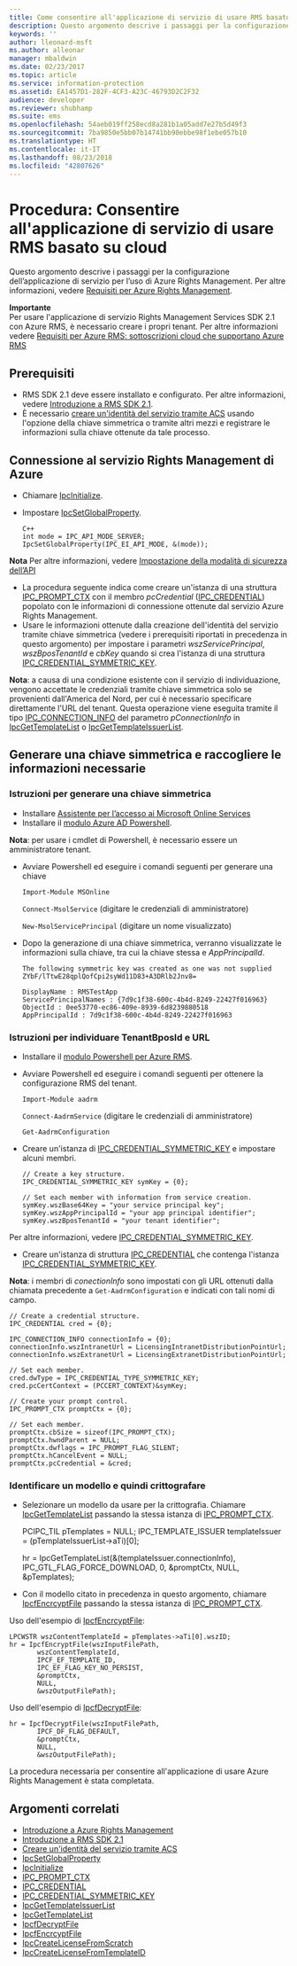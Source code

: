 ```yaml
---
title: Come consentire all'applicazione di servizio di usare RMS basato su cloud | Azure RMS
description: Questo argomento descrive i passaggi per la configurazione dell’applicazione di servizio per l’uso di Azure Rights Management.
keywords: ''
author: lleonard-msft
ms.author: alleonar
manager: mbaldwin
ms.date: 02/23/2017
ms.topic: article
ms.service: information-protection
ms.assetid: EA1457D1-282F-4CF3-A23C-46793D2C2F32
audience: developer
ms.reviewer: shubhamp
ms.suite: ems
ms.openlocfilehash: 54aeb019ff258ecd8a281b1a05add7e27b5d49f3
ms.sourcegitcommit: 7ba9850e5bb07b14741bb90ebbe98f1ebe057b10
ms.translationtype: HT
ms.contentlocale: it-IT
ms.lasthandoff: 08/23/2018
ms.locfileid: "42807626"
---
```

# <a name="how-to-enable-your-service-application-to-work-with-cloud-based-rms"></a>Procedura: Consentire all'applicazione di servizio di usare RMS basato su cloud

Questo argomento descrive i passaggi per la configurazione dell’applicazione di servizio per l’uso di Azure Rights Management. Per altre informazioni, vedere [Requisiti per Azure Rights Management](https://technet.microsoft.com/library/jj585016.aspx).

**Importante**  
Per usare l'applicazione di servizio Rights Management Services SDK 2.1 con Azure RMS, è necessario creare i propri tenant. Per altre informazioni vedere [Requisiti per Azure RMS: sottoscrizioni cloud che supportano Azure RMS](../requirements.md)

## <a name="prerequisites"></a>Prerequisiti

-   RMS SDK 2.1 deve essere installato e configurato. Per altre informazioni, vedere [Introduzione a RMS SDK 2.1](getting-started-with-ad-rms-2-0.md).
-   È necessario [creare un'identità del servizio tramite ACS](https://msdn.microsoft.com/library/gg185924.aspx) usando l'opzione della chiave simmetrica o tramite altri mezzi e registrare le informazioni sulla chiave ottenute da tale processo.

## <a name="connecting-to-the-azure-rights-management-service"></a>Connessione al servizio Rights Management di Azure

-   Chiamare [IpcInitialize](https://msdn.microsoft.com/library/jj127295.aspx).
-   Impostare [IpcSetGlobalProperty](https://msdn.microsoft.com/library/hh535270.aspx).

        C++
        int mode = IPC_API_MODE_SERVER;
        IpcSetGlobalProperty(IPC_EI_API_MODE, &(mode));


  **Nota** Per altre informazioni, vedere [Impostazione della modalità di sicurezza dell’API](setting-the-api-security-mode-api-mode.md)

     
-   La procedura seguente indica come creare un'istanza di una struttura [IPC\_PROMPT\_CTX](https://msdn.microsoft.com/library/hh535278.aspx) con il membro *pcCredential*  ([IPC\_CREDENTIAL](https://msdn.microsoft.com/library/hh535275.aspx)) popolato con le informazioni di connessione ottenute dal servizio Azure Rights Management.
-   Usare le informazioni ottenute dalla creazione dell'identità del servizio tramite chiave simmetrica (vedere i prerequisiti riportati in precedenza in questo argomento) per impostare i parametri *wszServicePrincipal*, *wszBposTenantId* e *cbKey* quando si crea l'istanza di una struttura [IPC\_CREDENTIAL\_SYMMETRIC\_KEY](https://msdn.microsoft.com/library/dn133062.aspx).

**Nota**: a causa di una condizione esistente con il servizio di individuazione, vengono accettate le credenziali tramite chiave simmetrica solo se provenienti dall'America del Nord, per cui è necessario specificare direttamente l'URL del tenant. Questa operazione viene eseguita tramite il tipo [IPC\_CONNECTION\_INFO](https://msdn.microsoft.com/library/hh535274.aspx) del parametro *pConnectionInfo* in [IpcGetTemplateList](https://msdn.microsoft.com/library/hh535267.aspx) o [IpcGetTemplateIssuerList](https://msdn.microsoft.com/library/hh535266.aspx).

## <a name="generate-a-symmetric-key-and-collect-the-needed-information"></a>Generare una chiave simmetrica e raccogliere le informazioni necessarie

### <a name="instructions-to-generate-a-symmetric-key"></a>Istruzioni per generare una chiave simmetrica

-   Installare [Assistente per l’accesso ai Microsoft Online Services](http://go.microsoft.com/fwlink/p/?LinkID=286152)
-   Installare il [modulo Azure AD Powershell](https://bposast.vo.msecnd.net/MSOPMW/8073.4/amd64/AdministrationConfig-en.msi).

**Nota**: per usare i cmdlet di Powershell, è necessario essere un amministratore tenant.

- Avviare Powershell ed eseguire i comandi seguenti per generare una chiave

    `Import-Module MSOnline`

    `Connect-MsolService` (digitare le credenziali di amministratore)

    `New-MsolServicePrincipal` (digitare un nome visualizzato)

- Dopo la generazione di una chiave simmetrica, verranno visualizzate le informazioni sulla chiave, tra cui la chiave stessa e *AppPrincipalId*.

      The following symmetric key was created as one was not supplied
      ZYbF/lTtwE28qplQofCpi2syWd11D83+A3DRlb2Jnv8=

      DisplayName : RMSTestApp
      ServicePrincipalNames : {7d9c1f38-600c-4b4d-8249-22427f016963}
      ObjectId : 0ee53770-ec86-409e-8939-6d8239880518
      AppPrincipalId : 7d9c1f38-600c-4b4d-8249-22427f016963


### <a name="instructions-to-find-out-tenantbposid-and-urls"></a>Istruzioni per individuare **TenantBposId** e **URL**

-   Installare il [modulo Powershell per Azure RMS](https://technet.microsoft.com/library/jj585012.aspx).
-   Avviare Powershell ed eseguire i comandi seguenti per ottenere la configurazione RMS del tenant.

    `Import-Module aadrm`

    `Connect-AadrmService` (digitare le credenziali di amministratore)

    `Get-AadrmConfiguration`


- Creare un'istanza di [IPC\_CREDENTIAL\_SYMMETRIC\_KEY](https://msdn.microsoft.com/library/dn133062.aspx) e impostare alcuni membri.

      // Create a key structure.
      IPC_CREDENTIAL_SYMMETRIC_KEY symKey = {0};

      // Set each member with information from service creation.
      symKey.wszBase64Key = "your service principal key";
      symKey.wszAppPrincipalId = "your app principal identifier";
      symKey.wszBposTenantId = "your tenant identifier";


Per altre informazioni, vedere [IPC\_CREDENTIAL\_SYMMETRIC\_KEY](https://msdn.microsoft.com/library/dn133062.aspx).

-   Creare un'istanza di struttura [IPC\_CREDENTIAL](https://msdn.microsoft.com/library/hh535275.aspx) che contenga l'istanza [IPC\_CREDENTIAL\_SYMMETRIC\_KEY](https://msdn.microsoft.com/library/dn133062.aspx).

**Nota**: i membri di *conectionInfo* sono impostati con gli URL ottenuti dalla chiamata precedente a `Get-AadrmConfiguration` e indicati con tali nomi di campo.

    // Create a credential structure.
    IPC_CREDENTIAL cred = {0};

    IPC_CONNECTION_INFO connectionInfo = {0};
    connectionInfo.wszIntranetUrl = LicensingIntranetDistributionPointUrl;
    connectionInfo.wszExtranetUrl = LicensingExtranetDistributionPointUrl;

    // Set each member.
    cred.dwType = IPC_CREDENTIAL_TYPE_SYMMETRIC_KEY;
    cred.pcCertContext = (PCCERT_CONTEXT)&symKey;

    // Create your prompt control.
    IPC_PROMPT_CTX promptCtx = {0};

    // Set each member.
    promptCtx.cbSize = sizeof(IPC_PROMPT_CTX);
    promptCtx.hwndParent = NULL;
    promptCtx.dwflags = IPC_PROMPT_FLAG_SILENT;
    promptCtx.hCancelEvent = NULL;
    promptCtx.pcCredential = &cred;

### <a name="identify-a-template-and-then-encrypt"></a>Identificare un modello e quindi crittografare

-   Selezionare un modello da usare per la crittografia.
    Chiamare [IpcGetTemplateList](https://msdn.microsoft.com/library/hh535267.aspx) passando la stessa istanza di [IPC\_PROMPT\_CTX](https://msdn.microsoft.com/library/hh535278.aspx).


    PCIPC_TIL pTemplates = NULL; IPC_TEMPLATE_ISSUER templateIssuer = (pTemplateIssuerList->aTi)[0];

    hr = IpcGetTemplateList(&(templateIssuer.connectionInfo),        IPC_GTL_FLAG_FORCE_DOWNLOAD,        0,        &promptCtx,        NULL,        &pTemplates);


-   Con il modello citato in precedenza in questo argomento, chiamare [IpcfEncrcyptFile](https://msdn.microsoft.com/library/dn133059.aspx) passando la stessa istanza di [IPC\_PROMPT\_CTX](https://msdn.microsoft.com/library/hh535278.aspx).

Uso dell'esempio di [IpcfEncrcyptFile](https://msdn.microsoft.com/library/dn133059.aspx):

    LPCWSTR wszContentTemplateId = pTemplates->aTi[0].wszID;
    hr = IpcfEncryptFile(wszInputFilePath,
           wszContentTemplateId,
           IPCF_EF_TEMPLATE_ID,
           IPC_EF_FLAG_KEY_NO_PERSIST,
           &promptCtx,
           NULL,
           &wszOutputFilePath);

Uso dell'esempio di [IpcfDecryptFile](https://msdn.microsoft.com/library/dn133058.aspx):

    hr = IpcfDecryptFile(wszInputFilePath,
           IPCF_DF_FLAG_DEFAULT,
           &promptCtx,
           NULL,
           &wszOutputFilePath);

La procedura necessaria per consentire all'applicazione di usare Azure Rights Management è stata completata.

## <a name="related-topics"></a>Argomenti correlati

* [Introduzione a Azure Rights Management](https://technet.microsoft.com/library/jj585016.aspx)
* [Introduzione a RMS SDK 2.1](getting-started-with-ad-rms-2-0.md)
* [Creare un'identità del servizio tramite ACS](https://msdn.microsoft.com/library/gg185924.aspx)
* [IpcSetGlobalProperty](https://msdn.microsoft.com/library/hh535270.aspx)
* [IpcInitialize](https://msdn.microsoft.com/library/jj127295.aspx)
* [IPC\_PROMPT\_CTX](https://msdn.microsoft.com/library/hh535278.aspx)
* [IPC\_CREDENTIAL](https://msdn.microsoft.com/library/hh535275.aspx)
* [IPC\_CREDENTIAL\_SYMMETRIC\_KEY](https://msdn.microsoft.com/library/dn133062.aspx)
* [IpcGetTemplateIssuerList](https://msdn.microsoft.com/library/hh535266.aspx)
* [IpcGetTemplateList](https://msdn.microsoft.com/library/hh535267.aspx)
* [IpcfDecryptFile](https://msdn.microsoft.com/library/dn133058.aspx)
* [IpcfEncrcyptFile](https://msdn.microsoft.com/library/dn133059.aspx)
* [IpcCreateLicenseFromScratch](https://msdn.microsoft.com/library/hh535256.aspx)
* [IpcCreateLicenseFromTemplateID](https://msdn.microsoft.com/library/hh535257.aspx)
